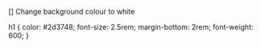 [] Change background colour to white

h1 {
    color: #2d3748;
    font-size: 2.5rem;
    margin-bottom: 2rem;
    font-weight: 600;
}

